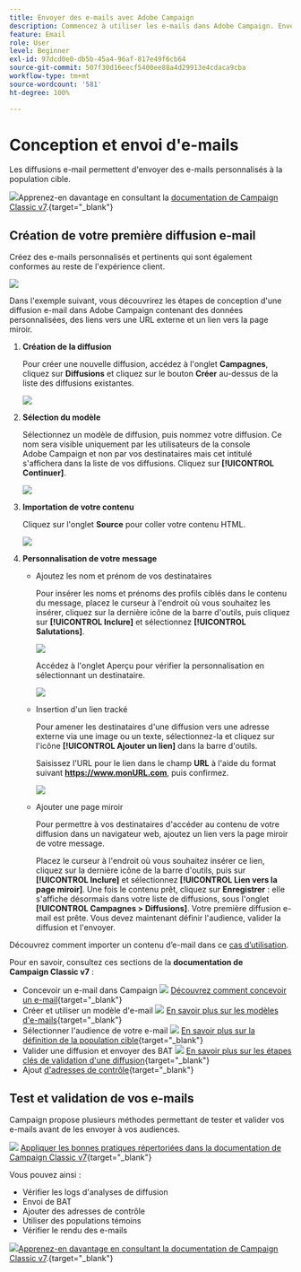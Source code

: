 ```yaml
---
title: Envoyer des e-mails avec Adobe Campaign
description: Commencez à utiliser les e-mails dans Adobe Campaign. Envoyez‧des‧e-mails‧personnalisés‧à‧une‧population‧cible.
feature: Email
role: User
level: Beginner
exl-id: 97dcd0e0-db5b-45a4-96af-817e49f6cb64
source-git-commit: 507f30d16eecf5400ee88a4d29913e4cdaca9cba
workflow-type: tm+mt
source-wordcount: '581'
ht-degree: 100%

---
```


# Conception et envoi d&#39;e-mails

Les diffusions e-mail permettent d&#39;envoyer des e-mails personnalisés à la population cible.

![](../assets/do-not-localize/book.png)Apprenez-en davantage en consultant la [documentation de Campaign Classic v7](https://experienceleague.adobe.com/docs/campaign-classic/using/sending-messages/sending-emails/about-email-channel.html?lang=fr).{target="_blank"}

## Création de votre première diffusion e-mail

Créez des e-mails personnalisés et pertinents qui sont également conformes au reste de l&#39;expérience client.

![](assets/new-email-content.png)


Dans l&#39;exemple suivant, vous découvrirez les étapes de conception d&#39;une diffusion e-mail dans Adobe Campaign contenant des données personnalisées, des liens vers une URL externe et un lien vers la page miroir.

1. **Création de la diffusion**

   Pour créer une nouvelle diffusion, accédez à l&#39;onglet **Campagnes**, cliquez sur **Diffusions** et cliquez sur le bouton **Créer** au-dessus de la liste des diffusions existantes.

   ![](assets/delivery_step_1.png)

1. **Sélection du modèle**

   Sélectionnez un modèle de diffusion, puis nommez votre diffusion. Ce nom sera visible uniquement par les utilisateurs de la console Adobe Campaign et non par vos destinataires mais cet intitulé s&#39;affichera dans la liste de vos diffusions. Cliquez sur **[!UICONTROL Continuer]**.

   ![](assets/dce_delivery_model.png)

1. **Importation de votre contenu**

   Cliquez sur l&#39;onglet **Source** pour coller votre contenu HTML.

   ![](assets/paste-content.png)


1. **Personnalisation de votre message**


   * Ajoutez les nom et prénom de vos destinataires

      Pour insérer les noms et prénoms des profils ciblés dans le contenu du message, placez le curseur à l&#39;endroit où vous souhaitez les insérer, cliquez sur la dernière icône de la barre d&#39;outils, puis cliquez sur **[!UICONTROL Inclure]** et sélectionnez **[!UICONTROL Salutations]**.

      ![](assets/include-greetings.png)

      Accédez à l&#39;onglet Aperçu pour vérifier la personnalisation en sélectionnant un destinataire.

      ![](assets/perso-check.png)

   * Insertion d&#39;un lien tracké

      Pour amener les destinataires d&#39;une diffusion vers une adresse externe via une image ou un texte, sélectionnez-la et cliquez sur l&#39;icône **[!UICONTROL Ajouter un lien]** dans la barre d&#39;outils.

      Saisissez l&#39;URL pour le lien dans le champ **URL** à l&#39;aide du format suivant **https://www.monURL.com**, puis confirmez.

      ![](assets/add-a-link.png)

   * Ajouter une page miroir

      Pour permettre à vos destinataires d&#39;accéder au contenu de votre diffusion dans un navigateur web, ajoutez un lien vers la page miroir de votre message.

      Placez le curseur à l&#39;endroit où vous souhaitez insérer ce lien, cliquez sur la dernière icône de la barre d&#39;outils, puis sur **[!UICONTROL Inclure]** et sélectionnez **[!UICONTROL Lien vers la page miroir]**.
   Une fois le contenu prêt, cliquez sur **Enregistrer** : elle s&#39;affiche désormais dans votre liste de diffusions, sous l&#39;onglet **[!UICONTROL Campagnes > Diffusions]**. Votre première diffusion e-mail est prête. Vous devez maintenant définir l&#39;audience, valider la diffusion et l&#39;envoyer.


Découvrez comment importer un contenu d’e-mail dans ce [cas d’utilisation](https://experienceleague.adobe.com/docs/campaign/automation/workflows/use-cases/deliveries/load-delivery-content.html?lang=fr).

Pour en savoir, consultez ces sections de la **documentation de Campaign Classic v7** :

* Concevoir un e-mail dans Campaign
   ![](../assets/do-not-localize/book.png) [Découvrez comment concevoir un e-mail](https://experienceleague.adobe.com/docs/campaign-classic/using/sending-messages/sending-emails/defining-the-email-content.html?lang=fr){target="_blank"}
* Créer et utiliser un modèle d&#39;e-mail
   ![](../assets/do-not-localize/book.png) [En savoir plus sur les modèles d&#39;e-mails](https://experienceleague.adobe.com/docs/campaign-classic/using/sending-messages/using-delivery-templates/about-templates.html?lang=fr){target="_blank"}
* Sélectionner l&#39;audience de votre e-mail
   ![](../assets/do-not-localize/book.png) [En savoir plus sur la définition de la population cible](https://experienceleague.adobe.com/docs/campaign-classic/using/sending-messages/key-steps-when-creating-a-delivery/steps-defining-the-target-population.html?lang=fr){target="_blank"}
* Valider une diffusion et envoyer des BAT
   ![](../assets/do-not-localize/book.png) [En savoir plus sur les étapes clés de validation d&#39;une diffusion](https://experienceleague.adobe.com/docs/campaign-classic/using/sending-messages/key-steps-when-creating-a-delivery/steps-validating-the-delivery.html?lang=fr){target="_blank"}
* Ajout [d&#39;adresses de contrôle](https://experienceleague.adobe.com/docs/campaign-classic/using/sending-messages/using-seed-addresses/about-seed-addresses.html?lang=fr){target="_blank"}

## Test et validation de vos e-mails

Campaign propose plusieurs méthodes permettant de tester et valider vos e-mails avant de les envoyer à vos audiences.

![](../assets/do-not-localize/book.png) [Appliquer les bonnes pratiques répertoriées dans la documentation de Campaign Classic v7](https://experienceleague.adobe.com/docs/campaign-classic/using/sending-messages/key-steps-when-creating-a-delivery/delivery-bestpractices/check-before-sending.html?lang=fr){target="_blank"}

Vous pouvez ainsi :

* Vérifier les logs d&#39;analyses de diffusion
* Envoi de BAT
* Ajouter des adresses de contrôle
* Utiliser des populations témoins
* Vérifier le rendu des e-mails

![](../assets/do-not-localize/book.png)[Apprenez-en davantage en consultant la documentation de Campaign Classic v7](https://experienceleague.adobe.com/docs/campaign-classic/using/sending-messages/key-steps-when-creating-a-delivery/steps-validating-the-delivery.html?lang=fr).{target="_blank"}

